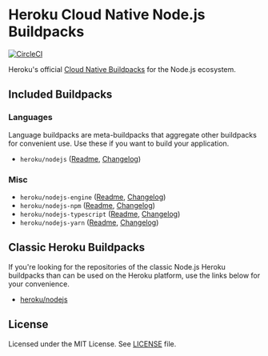 # Heroku Cloud Native Node.js Buildpacks
[![CircleCI](https://circleci.com/gh/heroku/buildpacks-node/tree/main.svg?style=shield)](https://circleci.com/gh/heroku/buildpacks-node/tree/main)

Heroku's official [Cloud Native Buildpacks](https://buildpacks.io) for the Node.js ecosystem.

## Included Buildpacks
### Languages
Language buildpacks are meta-buildpacks that aggregate other buildpacks for convenient use. Use these if you want
to build your application.

- `heroku/nodejs` ([Readme](meta-buildpacks/nodejs/README.md), [Changelog](meta-buildpacks/nodejs/CHANGELOG.md))

### Misc

- `heroku/nodejs-engine` ([Readme](buildpacks/nodejs/README.md), [Changelog](buildpacks/nodejs/CHANGELOG.md))
- `heroku/nodejs-npm` ([Readme](buildpacks/npm/README.md), [Changelog](buildpacks/npm/CHANGELOG.md))
- `heroku/nodejs-typescript` ([Readme](buildpacks/typescript/README.md), [Changelog](buildpacks/typescript/CHANGELOG.md))
- `heroku/nodejs-yarn` ([Readme](buildpacks/yarn/README.md), [Changelog](buildpacks/yarn/CHANGELOG.md))

## Classic Heroku Buildpacks

If you're looking for the repositories of the classic Node.js Heroku buildpacks than can be used on the Heroku platform,
use the links below for your convenience.

- [heroku/nodejs](https://github.com/heroku/heroku-buildpack-nodejs)

## License
Licensed under the MIT License. See [LICENSE](./LICENSE) file.
